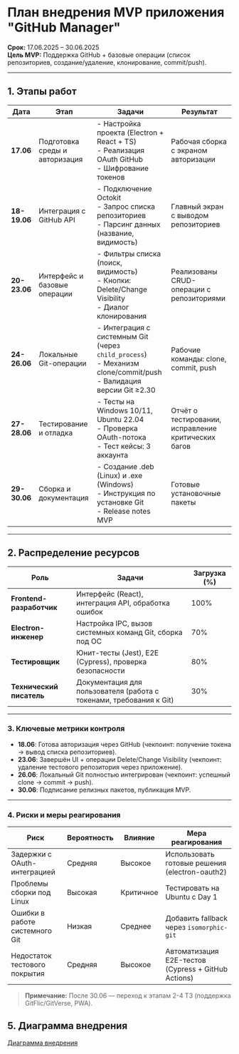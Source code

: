 # План внедрения MVP приложения "GitHub Manager"  
**Срок:** 17.06.2025 – 30.06.2025  
**Цель MVP:** Поддержка GitHub + базовые операции (список репозиториев, создание/удаление, клонирование, commit/push).  

---

## 1. Этапы работ  
| Дата         | Этап                                                                 | Задачи                                                                                              | Результат                                                                 |
|--------------|----------------------------------------------------------------------|-----------------------------------------------------------------------------------------------------|---------------------------------------------------------------------------|
| **17.06**    | Подготовка среды и авторизация                                       | - Настройка проекта (Electron + React + TS) <br>- Реализация OAuth GitHub <br>- Шифрование токенов  | Рабочая сборка с экраном авторизации                                     |
| **18-19.06** | Интеграция с GitHub API                                              | - Подключение Octokit <br>- Запрос списка репозиториев <br>- Парсинг данных (название, видимость)   | Главный экран с выводом репозиториев                                     |
| **20-23.06** | Интерфейс и базовые операции                                         | - Фильтры списка (поиск, видимость) <br>- Кнопки: Delete/Change Visibility <br>- Диалог клонирования | Реализованы CRUD-операции с репозиториями                                |
| **24-26.06** | Локальные Git-операции                                               | - Интеграция с системным Git (через `child_process`) <br>- Механизм clone/commit/push <br>- Валидация версии Git ≥2.30 | Рабочие команды: clone, commit, push                                  |
| **27-28.06** | Тестирование и отладка                                               | - Тесты на Windows 10/11, Ubuntu 22.04 <br>- Проверка OAuth-потока <br>- Тест кейсы: 3 аккаунта    | Отчёт о тестировании, исправление критических багов                     |
| **29-30.06** | Сборка и документация                                                | - Создание .deb (Linux) и .exe (Windows) <br>- Инструкция по установке Git <br>- Release notes MVP  | Готовые установочные пакеты                                             |

---

## 2. Распределение ресурсов  
| Роль               | Задачи                                                                                  | Загрузка (%) |
|--------------------|-----------------------------------------------------------------------------------------|--------------|
| **Frontend-разработчик** | Интерфейс (React), интеграция API, обработка ошибок                                     | 100%         |
| **Electron-инженер**    | Настройка IPC, вызов системных команд Git, сборка под ОС                                | 70%          |
| **Тестировщик**         | Юнит-тесты (Jest), E2E (Cypress), проверка безопасности                                 | 80%          |
| **Технический писатель**| Документация для пользователя (работа с токенами, требования к Git)                     | 30%          |

---

### 3. Ключевые метрики контроля  
- **18.06**: Готова авторизация через GitHub (чекпоинт: получение токена → вывод списка репозиториев).  
- **23.06**: Завершён UI + операции Delete/Change Visibility (чекпоинт: удаление тестового репозитория через приложение).  
- **26.06**: Локальный Git полностью интегрирован (чекпоинт: успешный clone → commit → push).  
- **30.06**: Подписание релизных пакетов, публикация MVP.  

---

### 4. Риски и меры реагирования  
| Риск                            | Вероятность | Влияние | Мера реагирования                                     |
|---------------------------------|-------------|---------|-------------------------------------------------------|
| Задержки с OAuth-интеграцией    | Средняя     | Высокое | Использовать готовые решения (electron-oauth2)       |
| Проблемы сборки под Linux       | Высокая     | Критичное | Тестировать на Ubuntu с Day 1						 |
| Ошибки в работе системного Git  | Низкая      | Среднее | Добавить fallback через `isomorphic-git`             |
| Недостаток тестового покрытия   | Средняя     | Высокое | Автоматизация E2E-тестов (Cypress + GitHub Actions)   |

> **Примечание:** После 30.06 — переход к этапам 2-4 ТЗ (поддержка GitFlic/GitVerse, PWA).

## 5. Диаграмма внедрения
[Диаграмма внедрения](https://github.com/Aragon1898/repository-manager/blob/2c98c0cdbfcc4632b6d06275d378c4a01b6a3105/%D0%94%D0%BE%D0%BA%D1%83%D0%BC%D0%B5%D0%BD%D1%82%D0%B0%D1%86%D0%B8%D1%8F/%D0%94%D0%B8%D0%B0%D0%B3%D1%80%D0%B0%D0%BC%D0%BC%D1%8B/%D0%9F%D0%BB%D0%B0%D0%BD%20%D0%B2%D0%BD%D0%B5%D0%B4%D1%80%D0%B5%D0%BD%D0%B8%D1%8F%20(%D0%B4%D0%B8%D0%B0%D0%B3%D1%80%D0%B0%D0%BC%D0%BC%D0%B0%20%D0%93%D0%B0%D0%BD%D1%82%D0%B0).png)